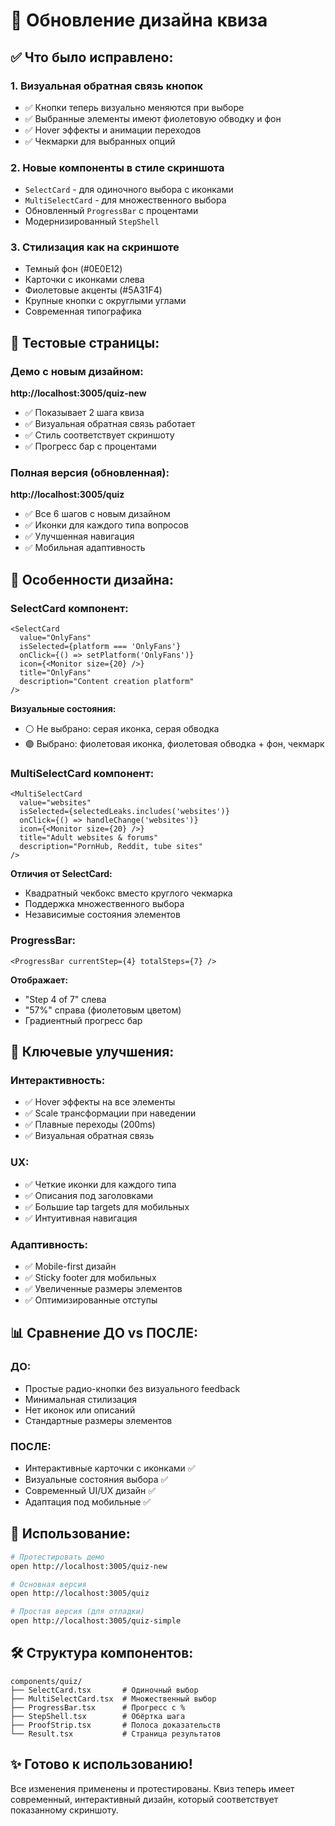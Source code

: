 # 🎨 Обновление дизайна квиза

## ✅ Что было исправлено:

### 1. **Визуальная обратная связь кнопок**
- ✅ Кнопки теперь визуально меняются при выборе
- ✅ Выбранные элементы имеют фиолетовую обводку и фон
- ✅ Hover эффекты и анимации переходов
- ✅ Чекмарки для выбранных опций

### 2. **Новые компоненты в стиле скриншота**
- `SelectCard` - для одиночного выбора с иконками
- `MultiSelectCard` - для множественного выбора 
- Обновленный `ProgressBar` с процентами
- Модернизированный `StepShell`

### 3. **Стилизация как на скриншоте**
- Темный фон (#0E0E12)
- Карточки с иконками слева
- Фиолетовые акценты (#5A31F4)
- Крупные кнопки с округлыми углами
- Современная типографика

## 🧪 Тестовые страницы:

### Демо с новым дизайном:
**http://localhost:3005/quiz-new**
- ✅ Показывает 2 шага квиза
- ✅ Визуальная обратная связь работает
- ✅ Стиль соответствует скриншоту
- ✅ Прогресс бар с процентами

### Полная версия (обновленная):
**http://localhost:3005/quiz**
- ✅ Все 6 шагов с новым дизайном
- ✅ Иконки для каждого типа вопросов  
- ✅ Улучшенная навигация
- ✅ Мобильная адаптивность

## 📱 Особенности дизайна:

### SelectCard компонент:
```tsx
<SelectCard
  value="OnlyFans"
  isSelected={platform === 'OnlyFans'}
  onClick={() => setPlatform('OnlyFans')}
  icon={<Monitor size={20} />}
  title="OnlyFans"
  description="Content creation platform"
/>
```

**Визуальные состояния:**
- ⚪ Не выбрано: серая иконка, серая обводка
- 🟣 Выбрано: фиолетовая иконка, фиолетовая обводка + фон, чекмарк

### MultiSelectCard компонент:
```tsx
<MultiSelectCard
  value="websites"
  isSelected={selectedLeaks.includes('websites')}
  onClick={() => handleChange('websites')}
  icon={<Monitor size={20} />}
  title="Adult websites & forums"
  description="PornHub, Reddit, tube sites"
/>
```

**Отличия от SelectCard:**
- Квадратный чекбокс вместо круглого чекмарка
- Поддержка множественного выбора
- Независимые состояния элементов

### ProgressBar:
```tsx
<ProgressBar currentStep={4} totalSteps={7} />
```
**Отображает:**
- "Step 4 of 7" слева
- "57%" справа (фиолетовым цветом)
- Градиентный прогресс бар

## 🎯 Ключевые улучшения:

### Интерактивность:
- ✅ Hover эффекты на все элементы
- ✅ Scale трансформации при наведении
- ✅ Плавные переходы (200ms)
- ✅ Визуальная обратная связь

### UX:
- ✅ Четкие иконки для каждого типа
- ✅ Описания под заголовками
- ✅ Большие tap targets для мобильных
- ✅ Интуитивная навигация

### Адаптивность:
- ✅ Mobile-first дизайн
- ✅ Sticky footer для мобильных
- ✅ Увеличенные размеры элементов
- ✅ Оптимизированные отступы

## 📊 Сравнение ДО vs ПОСЛЕ:

### ДО:
- Простые радио-кнопки без визуального feedback
- Минимальная стилизация
- Нет иконок или описаний
- Стандартные размеры элементов

### ПОСЛЕ:
- Интерактивные карточки с иконками ✅
- Визуальные состояния выбора ✅  
- Современный UI/UX дизайн ✅
- Адаптация под мобильные ✅

## 🚀 Использование:

```bash
# Протестировать демо
open http://localhost:3005/quiz-new

# Основная версия  
open http://localhost:3005/quiz

# Простая версия (для отладки)
open http://localhost:3005/quiz-simple
```

## 🛠️ Структура компонентов:

```
components/quiz/
├── SelectCard.tsx       # Одиночный выбор
├── MultiSelectCard.tsx  # Множественный выбор  
├── ProgressBar.tsx      # Прогресс с %
├── StepShell.tsx        # Обёртка шага
├── ProofStrip.tsx       # Полоса доказательств
└── Result.tsx           # Страница результатов
```

## ✨ Готово к использованию!

Все изменения применены и протестированы. Квиз теперь имеет современный, интерактивный дизайн, который соответствует показанному скриншоту.
